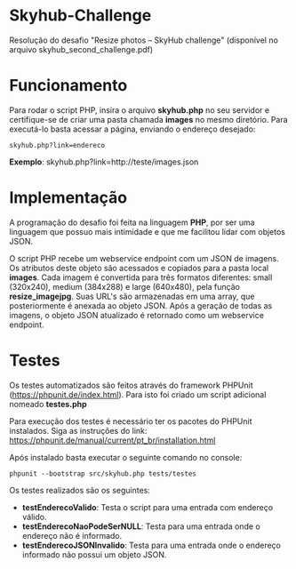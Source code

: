 # Skyhub-Challenge
Resolução do desafio "Resize photos – SkyHub challenge" (disponível no arquivo skyhub_second_challenge.pdf)

# Funcionamento
Para rodar o script PHP, insira o arquivo **skyhub.php** no seu servidor e certifique-se de criar uma pasta chamada **images** no mesmo diretório.
Para executá-lo basta acessar a página, enviando o endereço desejado:

```skyhub.php?link=endereco```

**Exemplo**: skyhub.php?link=http://teste/images.json

# Implementação
A programação do desafio foi feita na linguagem **PHP**, por ser uma linguagem que possuo mais intimidade e que me facilitou lidar com objetos JSON.

O script PHP recebe um webservice endpoint com um JSON de imagens. Os atributos deste objeto são acessados e copiados para a pasta local **images**. Cada imagem é convertida para três formatos diferentes: small (320x240),
medium (384x288) e large (640x480), pela função **resize_imagejpg**. Suas URL's são armazenadas em uma array, que posteriormente é anexada ao objeto JSON. Após a geração de todas as imagens, o objeto JSON atualizado é retornado como um webservice endpoint.

# Testes
Os testes automatizados são feitos através do framework PHPUnit (https://phpunit.de/index.html). Para isto foi criado um script adicional nomeado **testes.php**

Para execução dos testes é necessário ter os pacotes do PHPUnit instalados. Siga as instruções do link: https://phpunit.de/manual/current/pt_br/installation.html

Após instalado basta executar o seguinte comando no console:

```phpunit --bootstrap src/skyhub.php tests/testes```

Os testes realizados são os seguintes:
- **testEnderecoValido**: Testa o script para uma entrada com endereço válido.
- **testEnderecoNaoPodeSerNULL**: Testa para uma entrada onde o endereço não é informado.
- **testEnderecoJSONInvalido**: Testa para uma entrada onde o endereço informado não possui um objeto JSON.
